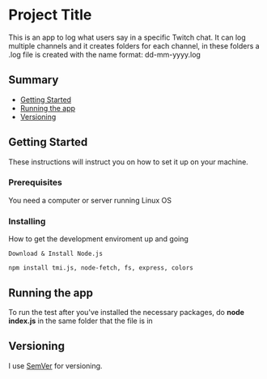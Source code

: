 # Project Title

This is an app to log what users say in a specific Twitch chat. It can log multiple channels
and it creates folders for each channel, in these folders a .log file is created with the name format: dd-mm-yyyy.log


## Summary

  - [Getting Started](#getting-started)
  - [Running the app](#running-the-app)
  - [Versioning](#versioning)

## Getting Started

These instructions will instruct you on how to set it up on your machine.

### Prerequisites

  You need a computer or server running Linux OS

### Installing

How to get the development enviroment up and going

    Download & Install Node.js
    
    npm install tmi.js, node-fetch, fs, express, colors

## Running the app

To run the test after you've installed the necessary packages, do **node index.js** in the same folder that the file is in

## Versioning

I use [SemVer](http://semver.org/) for versioning.
